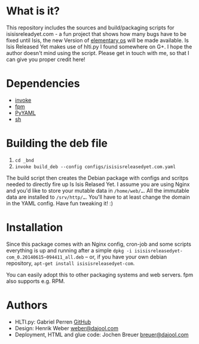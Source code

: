 # What is it?
This repository includes the sources and build/packaging scripts for isisisreleadyet.com - a fun project that shows how many bugs have to be fixed until Isis, the new Version of [elementary os](elementaryos.org) will be made available. Is Isis Released Yet makes use of hlti.py I found somewhere on G+. I hope the author doesn't mind using the script. Please get in touch with me, so that I can give you proper credit here!

# Dependencies
* [invoke](https://github.com/pyinvoke/invoke)
* [fpm](https://github.com/jordansissel/fpm/wiki)
* [PyYAML](http://pyyaml.org/)
* [sh](https://github.com/amoffat/sh)

# Building the deb file
1) `cd _bnd`   
2) `invoke build_deb --config configs/isisisreleasedyet.com.yaml`  

The build script then creates the Debian package with configs and scritps needed to directly fire up Is Isis Relased Yet. I assume you are using Nginx and you'd like to store your mutable data in `/home/web/…`. All the immutable data are installed to `/srv/http/…`. You'll have to at least change the domain in the YAML config. Have fun tweaking it! :)

# Installation
Since this package comes with an Nginx config, cron-job and some scripts everything is up and running after a simple `dpkg -i isisisreleasedyet-com_0.20140615~094411_all.deb` – or, if you have your own debian repository, `apt-get install isisisreleasedyet-com`.

You can easily adopt this to other packaging systems and web servers. fpm also supports e.g. RPM.

# Authors

* HLTI.py: Gabriel Perren [GitHub](https://github.com/Gabriel-p)
* Design: Henrik Weber <weber@dajool.com>
* Deployment, HTML and glue code: Jochen Breuer <breuer@dajool.com>
